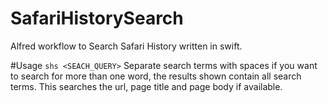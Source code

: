 # SafariHistorySearch
Alfred workflow to Search Safari History written in swift.

#Usage
`shs <SEACH_QUERY>`
Separate search terms with spaces if you want to search for more than one word, the results shown contain all search terms. This searches the url, page title and page body if available.
